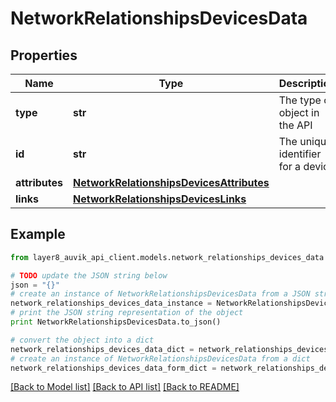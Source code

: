 # NetworkRelationshipsDevicesData


## Properties
Name | Type | Description | Notes
------------ | ------------- | ------------- | -------------
**type** | **str** | The type of object in the API | [optional] 
**id** | **str** | The unique identifier for a device | [optional] 
**attributes** | [**NetworkRelationshipsDevicesAttributes**](NetworkRelationshipsDevicesAttributes.md) |  | [optional] 
**links** | [**NetworkRelationshipsDevicesLinks**](NetworkRelationshipsDevicesLinks.md) |  | [optional] 

## Example

```python
from layer8_auvik_api_client.models.network_relationships_devices_data import NetworkRelationshipsDevicesData

# TODO update the JSON string below
json = "{}"
# create an instance of NetworkRelationshipsDevicesData from a JSON string
network_relationships_devices_data_instance = NetworkRelationshipsDevicesData.from_json(json)
# print the JSON string representation of the object
print NetworkRelationshipsDevicesData.to_json()

# convert the object into a dict
network_relationships_devices_data_dict = network_relationships_devices_data_instance.to_dict()
# create an instance of NetworkRelationshipsDevicesData from a dict
network_relationships_devices_data_form_dict = network_relationships_devices_data.from_dict(network_relationships_devices_data_dict)
```
[[Back to Model list]](../README.md#documentation-for-models) [[Back to API list]](../README.md#documentation-for-api-endpoints) [[Back to README]](../README.md)


